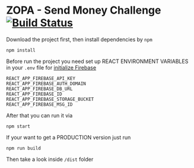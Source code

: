 # ZOPA - Send Money Challenge [![Build Status](https://travis-ci.com/joeleduardo/send-money.svg?branch=master)](https://travis-ci.com/joeleduardo/send-money)
Download the project first, then install dependencies by `npm`

```
npm install
```

Before run the project you need set up REACT ENVIRONMENT VARIABLES in your `.env` file for [initialize Firebase](https://firebase.google.com/docs/web/setup)

```
REACT_APP_FIREBASE_API_KEY
REACT_APP_FIREBASE_AUTH_DOMAIN
REACT_APP_FIREBASE_DB_URL
REACT_APP_FIREBASE_ID
REACT_APP_FIREBASE_STORAGE_BUCKET
REACT_APP_FIREBASE_MSG_ID
```

After that you can run it via

```
npm start
```

If your want to get a PRODUCTION version just run

```
npm run build
```

Then take a look inside `/dist` folder
